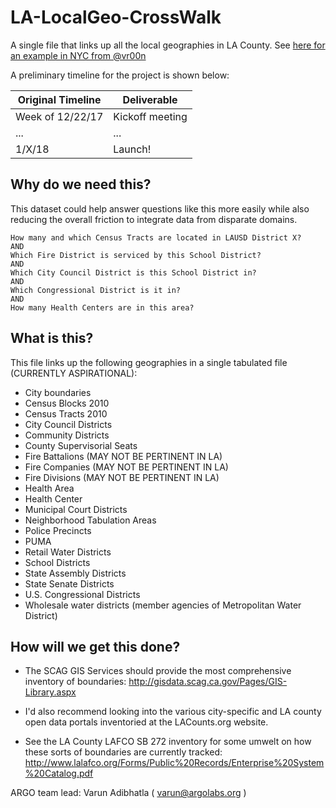 # LA-LocalGeo-CrossWalk
A single file that links up all the local geographies in LA County. See [here for an example in NYC from @vr00n](https://github.com/vr00n/NYC-LocalGeo-CrossWalk)

A preliminary timeline for the project is shown below:

| Original Timeline | Deliverable |
| ------------- | ------------- |
| Week of 12/22/17 | Kickoff meeting |
| ...| ... |
| 1/X/18 | Launch! |

## Why do we need this?

This dataset could help answer questions like this more easily while also reducing the overall friction to integrate data from disparate domains.

    How many and which Census Tracts are located in LAUSD District X?
    AND 
    Which Fire District is serviced by this School District?
    AND 
    Which City Council District is this School District in?
    AND 
    Which Congressional District is it in?
    AND
    How many Health Centers are in this area?

## What is this?

This file links up the following geographies in a single tabulated file (CURRENTLY ASPIRATIONAL):

- City boundaries
- Census Blocks 2010
- Census Tracts 2010
- City Council Districts
- Community Districts
- County Supervisorial Seats
- Fire Battalions (MAY NOT BE PERTINENT IN LA)
- Fire Companies (MAY NOT BE PERTINENT IN LA)
- Fire Divisions (MAY NOT BE PERTINENT IN LA)
- Health Area
- Health Center
- Municipal Court Districts
- Neighborhood Tabulation Areas
- Police Precincts
- PUMA
- Retail Water Districts
- School Districts
- State Assembly Districts
- State Senate Districts
- U.S. Congressional Districts
- Wholesale water districts (member agencies of Metropolitan Water District)

## How will we get this done?

- The SCAG GIS Services should provide the most comprehensive inventory of boundaries: http://gisdata.scag.ca.gov/Pages/GIS-Library.aspx

- I'd also recommend looking into the various city-specific and LA county open data portals inventoried at the LACounts.org website. 

- See the LA County LAFCO SB 272 inventory for some umwelt on how these sorts of boundaries are currently tracked: http://www.lalafco.org/Forms/Public%20Records/Enterprise%20System%20Catalog.pdf 


ARGO team lead: Varun Adibhatla ( varun@argolabs.org ) 



